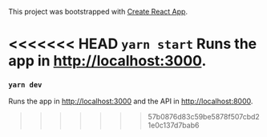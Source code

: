 This project was bootstrapped with [Create React App](https://github.com/facebook/create-react-app).

<<<<<<< HEAD
`yarn start` Runs the app in [http://localhost:3000](http://localhost:3000).
=======
### `yarn dev`

Runs the app in [http://localhost:3000](http://localhost:3000) and the API in [http://localhost:8000](http://localhost:8000).
>>>>>>> 57b0876d83c59be5878f507cbd21e0c137d7bab6
